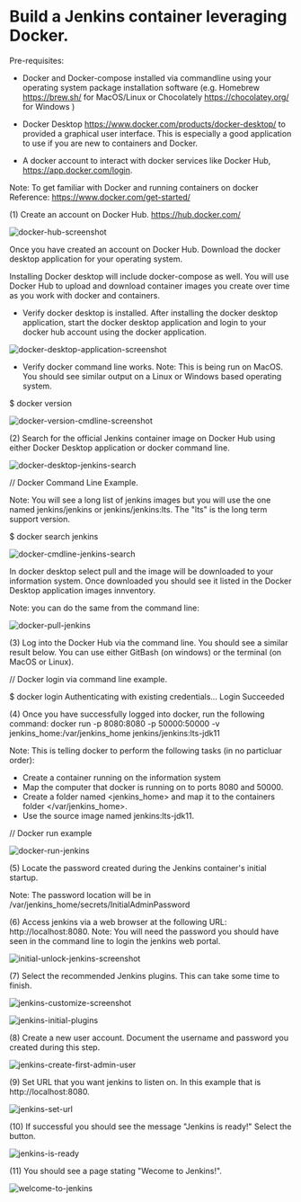 # Build a Jenkins container leveraging Docker.

Pre-requisites:
- Docker and Docker-compose installed via commandline using your operating system package installation software (e.g. Homebrew https://brew.sh/ for MacOS/Linux or Chocolately https://chocolatey.org/ for Windows )

- Docker Desktop https://www.docker.com/products/docker-desktop/ to provided a graphical user interface. This is especially a good application to use if you are new to containers and Docker. 

- A docker account to interact with docker services like Docker Hub, https://app.docker.com/login.

Note: To get familiar with Docker and running containers on docker
Reference: https://www.docker.com/get-started/

(1) Create an account on Docker Hub.
https://hub.docker.com/

![docker-hub-screenshot](https://github.com/user-attachments/assets/bfdb0500-fa69-4f93-ab3d-41b23130a2e0)

Once you have created an account on Docker Hub. Download the docker desktop application for your operating system.

Installing Docker desktop will include docker-compose as well. You will use Docker Hub to upload and download container
images you create over time as you work with docker and containers.

- Verify docker desktop is installed. 
After installing the docker desktop application, start the docker desktop application and login to your docker hub account
using the docker application.

![docker-desktop-application-screenshot](https://github.com/user-attachments/assets/d418c07a-a4cc-4464-bc1c-80700ce1b78b)


- Verify docker command line works.
Note: This is being run on MacOS. You should see similar output on a Linux or Windows based operating system.

$ docker version


![docker-version-cmdline-screenshot](https://github.com/user-attachments/assets/3eb59ce0-8d18-4e03-a2f2-225fbe19d154)


(2) Search for the official Jenkins container image on Docker Hub using either Docker Desktop application
or docker command line.

![docker-desktop-jenkins-search](https://github.com/user-attachments/assets/61d84d21-9404-4fbb-b778-07aa04a273d6)


// Docker Command Line Example.

Note: You will see a long list of jenkins images but you will use the one named jenkins/jenkins or 
jenkins/jenkins:lts. The "lts" is the long term support version.

$ docker search jenkins


![docker-cmdline-jenkins-search](https://github.com/user-attachments/assets/890e2859-7742-4a54-9508-f0c39bb0dc76)


In docker desktop select pull and the image will be downloaded to your information system. Once downloaded you should see it listed in the Docker Desktop application images innventory. 

Note: you can do the same from the command line:


![docker-pull-jenkins](https://github.com/user-attachments/assets/da463bba-7294-46e0-986c-4b949f69fa37)

(3) Log into the Docker Hub via the command line. You should see a similar result below.
You can use either GitBash (on windows) or the terminal (on MacOS or Linux).

// Docker login via command line example.

$ docker login
Authenticating with existing credentials...
Login Succeeded

(4) Once you have successfully logged into docker, run the following command:
docker run -p 8080:8080 -p 50000:50000 -v jenkins_home:/var/jenkins_home jenkins/jenkins:lts-jdk11

Note: 
This is telling docker to perform the following tasks (in no particluar order):
- Create a container running on the information system
- Map the computer that docker is running on to ports 8080 and 50000.
- Create a folder named <jenkins_home> and map it to the containers folder </var/jenkins_home>.
- Use the source image named jenkins:lts-jdk11.

// Docker run example

![docker-run-jenkins](https://github.com/user-attachments/assets/07dfde4f-1505-4e7d-bb4a-c19a07ca21d3)

(5) Locate the password created during the Jenkins container's initial startup.


Note: The password location will be in /var/jenkins_home/secrets/InitialAdminPassword

(6) Access jenkins via a web browser at the following URL: http://localhost:8080.
Note: You will need the password you should have seen in the command line to login
the jenkins web portal.

![initial-unlock-jenkins-screenshot](https://github.com/user-attachments/assets/afb08314-e8f1-4bf6-b1fe-e8b688a4942a)


(7) Select the recommended Jenkins plugins. This can take some time to finish.

![jenkins-customize-screenshot](https://github.com/user-attachments/assets/d17bbc29-2022-4e3d-b713-b83cf0b29c38)


![jenkins-initial-plugins](https://github.com/user-attachments/assets/31fd276f-bfb0-4bc7-ab28-720f70cae54e)


(8) Create a new user account. Document the username and password you created during this step.

![jenkins-create-first-admin-user](https://github.com/user-attachments/assets/a949b4f5-5d37-488f-91a3-e1cbea3998e8)


(9) Set URL that you want jenkins to listen on. In this example that is http://localhost:8080.

![jenkins-set-url](https://github.com/user-attachments/assets/e1adb806-7c38-4dac-b93f-c3af8a7e868e)


(10) If successful you should see the message "Jenkins is ready!" Select the <start using jenkins> button.

![jenkins-is-ready](https://github.com/user-attachments/assets/8e4807e9-8bf5-40d3-9773-08402c6dbe5e)


(11) You should see a page stating "Wecome to Jenkins!".


![welcome-to-jenkins](https://github.com/user-attachments/assets/27101ff9-b504-43bd-8bbb-b5bdd9cd11cc)





